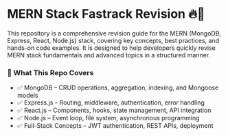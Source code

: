 # MERN Stack Fastrack Revision 🔥🚀

This repository is a comprehensive revision guide for the MERN (MongoDB, Express, React, Node.js) stack, covering key concepts, best practices, and hands-on code examples. It is designed to help developers quickly revise MERN stack fundamentals and advanced topics in a structured manner.

### 📌 What This Repo Covers

- ✅ MongoDB – CRUD operations, aggregation, indexing, and Mongoose models
- ✅ Express.js – Routing, middleware, authentication, error handling
- ✅ React.js – Components, hooks, state management, API integration
- ✅ Node.js – Event loop, file system, asynchronous programming
- ✅ Full-Stack Concepts – JWT authentication, REST APIs, deployment
